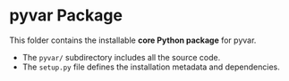 # pyvar Package

This folder contains the installable **core Python package** for pyvar.

- The `pyvar/` subdirectory includes all the source code.
- The `setup.py` file defines the installation metadata and dependencies.


